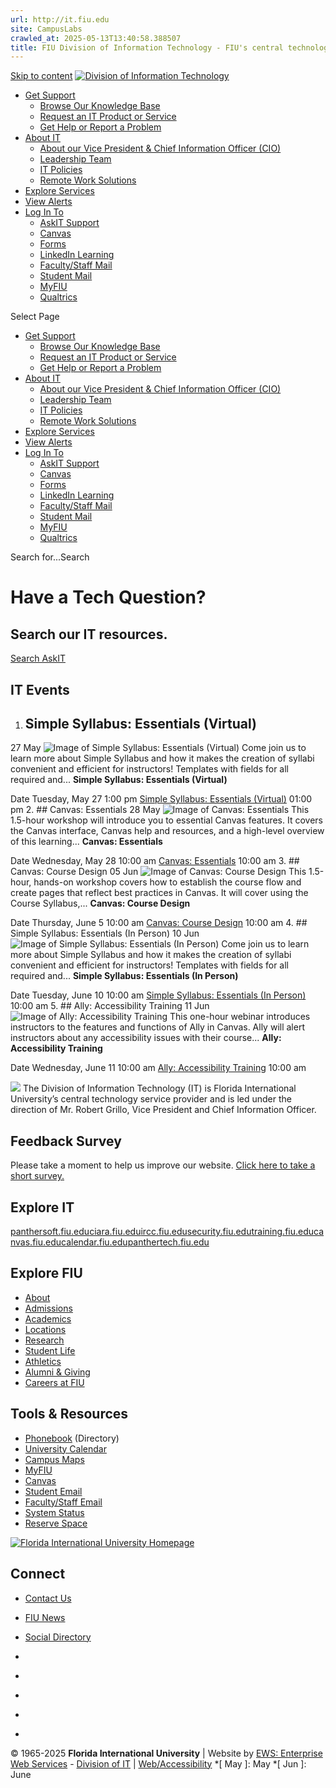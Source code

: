 ```yaml
---
url: http://it.fiu.edu
site: CampusLabs
crawled_at: 2025-05-13T13:40:58.388507
title: FIU Division of Information Technology - FIU's central technology service provider
---
```


[Skip to content](https://it.fiu.edu/#main-content)
[ ![Division of Information Technology](https://it.fiu.edu/wp-content/uploads/2018/04/itlogo.png) ](https://it.fiu.edu/)
  * [Get Support](https://fiu.service-now.com/sp)
    * [Browse Our Knowledge Base](https://fiu.service-now.com/sp/?id=kb_view2)
    * [Request an IT Product or Service](https://fiu.service-now.com/sp/sp?id=sc_category)
    * [Get Help or Report a Problem](https://fiu.service-now.com/sp/sp?id=get_help_portal)
  * [About IT](https://it.fiu.edu/about/)
    * [About our Vice President & Chief Information Officer (CIO)](https://it.fiu.edu/fiu-chief-information-officer-cio/)
    * [Leadership Team](https://it.fiu.edu/about/leadership-team/)
    * [IT Policies](https://it.fiu.edu/policy/)
    * [Remote Work Solutions](https://it.fiu.edu/remote-work/)
  * [Explore Services](https://it.fiu.edu/explore-services/)
  * [View Alerts](https://fiu.service-now.com/sp?id=services_status)
  * [Log In To](https://it.fiu.edu/)
    * [AskIT Support](https://fiu.service-now.com/sp)
    * [Canvas](http://canvas.fiu.edu)
    * [Forms](https://forms.fiu.edu)
    * [LinkedIn Learning](https://www.lynda.com/signin/organization)
    * [Faculty/Staff Mail](http://mail.fiu.edu)
    * [Student Mail](http://panthermail.fiu.edu)
    * [MyFIU](https://my.fiu.edu)
    * [Qualtrics](http://fiu.qualtrics.com)


Select Page
  * [Get Support](https://fiu.service-now.com/sp)
    * [Browse Our Knowledge Base](https://fiu.service-now.com/sp/?id=kb_view2)
    * [Request an IT Product or Service](https://fiu.service-now.com/sp/sp?id=sc_category)
    * [Get Help or Report a Problem](https://fiu.service-now.com/sp/sp?id=get_help_portal)
  * [About IT](https://it.fiu.edu/about/)
    * [About our Vice President & Chief Information Officer (CIO)](https://it.fiu.edu/fiu-chief-information-officer-cio/)
    * [Leadership Team](https://it.fiu.edu/about/leadership-team/)
    * [IT Policies](https://it.fiu.edu/policy/)
    * [Remote Work Solutions](https://it.fiu.edu/remote-work/)
  * [Explore Services](https://it.fiu.edu/explore-services/)
  * [View Alerts](https://fiu.service-now.com/sp?id=services_status)
  * [Log In To](https://it.fiu.edu/)
    * [AskIT Support](https://fiu.service-now.com/sp)
    * [Canvas](http://canvas.fiu.edu)
    * [Forms](https://forms.fiu.edu)
    * [LinkedIn Learning](https://www.lynda.com/signin/organization)
    * [Faculty/Staff Mail](http://mail.fiu.edu)
    * [Student Mail](http://panthermail.fiu.edu)
    * [MyFIU](https://my.fiu.edu)
    * [Qualtrics](http://fiu.qualtrics.com)


Search for...Search
# Have a Tech Question?
## Search our IT resources.
[Search AskIT](https://fiu.service-now.com/sp)
## IT Events
  1. ##  Simple Syllabus: Essentials (Virtual)
27  May  ![Image of Simple Syllabus: Essentials \(Virtual\)](https://localist-images.azureedge.net/photos/47320411238609/square_300/9a8b713bfa8d7c81d0c34b8e5199db8f6a92ebac.jpg)
Come join us to learn more about Simple Syllabus and how it makes the creation of syllabi convenient and efficient for instructors! Templates with fields for all required and...
**Simple Syllabus: Essentials (Virtual)** 

Date
     Tuesday, May 27 1:00 pm 
[ Simple Syllabus: Essentials (Virtual)](https://calendar.fiu.edu/event/getting_started_with_simple_syllabus?utm_campaign=widget&utm_medium=widget&utm_source=FIU+Calendar) 01:00 pm 
  2. ##  Canvas: Essentials
28  May  ![Image of Canvas: Essentials](https://localist-images.azureedge.net/photos/47304263764306/square_300/ff4081cac0229ac005408d48306d7e3559c02bba.jpg)
This 1.5-hour workshop will introduce you to essential Canvas features. It covers the Canvas interface, Canvas help and resources, and a high-level overview of this learning...
**Canvas: Essentials** 

Date
     Wednesday, May 28 10:00 am 
[ Canvas: Essentials](https://calendar.fiu.edu/event/canvas_essentials_2107?utm_campaign=widget&utm_medium=widget&utm_source=FIU+Calendar) 10:00 am 
  3. ##  Canvas: Course Design
05  Jun  ![Image of Canvas: Course Design](https://localist-images.azureedge.net/photos/47304271649107/square_300/67a1c0d1a4cb62f5f736bbe1508d8fa7259f63b2.jpg)
This 1.5-hour, hands-on workshop covers how to establish the course flow and create pages that reflect best practices in Canvas. It will cover using the Course Syllabus,...
**Canvas: Course Design** 

Date
     Thursday, June 5 10:00 am 
[ Canvas: Course Design](https://calendar.fiu.edu/event/canvas_course_design_webinar_9239?utm_campaign=widget&utm_medium=widget&utm_source=FIU+Calendar) 10:00 am 
  4. ##  Simple Syllabus: Essentials (In Person)
10  Jun  ![Image of Simple Syllabus: Essentials \(In Person\)](https://localist-images.azureedge.net/photos/47304268161017/square_300/555cefc172caf1dacea75ce24f5d46836e5c8f16.jpg)
Come join us to learn more about Simple Syllabus and how it makes the creation of syllabi convenient and efficient for instructors! Templates with fields for all required and...
**Simple Syllabus: Essentials (In Person)** 

Date
     Tuesday, June 10 10:00 am 
[ Simple Syllabus: Essentials (In Person)](https://calendar.fiu.edu/event/simple_syllabus_essentials?utm_campaign=widget&utm_medium=widget&utm_source=FIU+Calendar) 10:00 am 
  5. ##  Ally: Accessibility Training
11  Jun  ![Image of Ally: Accessibility Training](https://localist-images.azureedge.net/photos/47304254829316/square_300/b859352cc6df788c2cd25707c481f2579588d7a1.jpg)
This one-hour webinar introduces instructors to the features and functions of Ally in Canvas. Ally will alert instructors about any accessibility issues with their course...
**Ally: Accessibility Training** 

Date
     Wednesday, June 11 10:00 am 
[ Ally: Accessibility Training](https://calendar.fiu.edu/event/getting_started_with_ally_9454?utm_campaign=widget&utm_medium=widget&utm_source=FIU+Calendar) 10:00 am 


[![](https://it.fiu.edu/wp-content/uploads/2018/10/itlogo.png)](https://it.fiu.edu/wp-content/uploads/2018/10/itlogo.png)
The Division of Information Technology (IT) is Florida International University’s central technology service provider and is led under the direction of Mr. Robert Grillo, Vice President and Chief Information Officer.
## Feedback Survey
Please take a moment to help us improve our website. [Click here to take a short survey.](https://fiu.qualtrics.com/jfe/form/SV_6ViVcs5AKEIK6sl)
## Explore IT
[panthersoft.fiu.edu](https://panthersoft.fiu.edu)[ciara.fiu.edu](http://ciara.fiu.edu)[ircc.fiu.edu](http://ircc.fiu.edu)[security.fiu.edu](https://security.fiu.edu)[training.fiu.edu](http://training.fiu.edu/)[canvas.fiu.edu](https://canvas.fiu.edu/)[calendar.fiu.edu](https://calendar.fiu.edu)[panthertech.fiu.edu](https://panthertech.fiu.edu)
## Explore FIU
  * [About](https://fiu.edu/about/index.html)
  * [Admissions](https://fiu.edu/admissions/index.html)
  * [Academics](https://fiu.edu/academics/index.html)
  * [Locations](https://fiu.edu/locations/index.html)
  * [Research](https://fiu.edu/research/index.html)
  * [Student Life](https://fiu.edu/student-life/index.html)
  * [Athletics](https://fiu.edu/athletics/index.html)
  * [Alumni & Giving](https://fiu.edu/alumni-and-giving/index.html)
  * [Careers at FIU](https://hr.fiu.edu/careers/)


## Tools & Resources
  * [Phonebook](https://phonebook.fiu.edu) (Directory)
  * [University Calendar](https://calendar.fiu.edu/)
  * [Campus Maps](http://campusmaps.fiu.edu/)
  * [MyFIU](https://my.fiu.edu/)
  * [Canvas](https://fiu.instructure.com/)
  * [Student Email](http://panthermail.fiu.edu/)
  * [Faculty/Staff Email](http://mail.fiu.edu/)
  * [System Status](https://italerts.fiu.edu)
  * [Reserve Space](https://reservespace.fiu.edu/make-reservation/)


[ ![Florida International University Homepage](https://www.fiu.edu/_assets/images/logo.png) ](https://fiu.edu)
## Connect
  * [Contact Us](https://fiu.edu/about/contact-us/index.html)
  * [FIU News](https://news.fiu.edu/)
  * [Social Directory](http://social.fiu.edu)


  * [ ](https://www.facebook.com/floridainternational)
  * [ ](https://twitter.com/fiu)
  * [ ](https://www.instagram.com/fiuinstagram/)
  * [ ](https://www.youtube.com/user/FloridaInternational)
  * [ ](https://flickr.com/photos/fiu)


© 1965-2025 **Florida International University** |  Website by [EWS: Enterprise Web Services](https://ews.fiu.edu "Digital Interaction and Web Design Studio at FIU") - [Division of IT](https://it.fiu.edu/ "Division of Information Technology Website") | [Web/Accessibility](https://policies.fiu.edu/policy/755)
  *[ May ]: May
  *[ Jun ]: June
